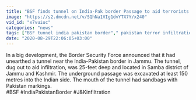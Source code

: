 ```yaml
---
title: "BSF finds tunnel on India-Pak border Passage to aid terrorists Oneindia News"
image: "https://s2.dmcdn.net/v/SQhNa1VIg1dvYTX7Y/x240"
vid_id: "x7vuiuc"
categories: "news"
tags: ["BSF tunnel india pakistan border"," pakistan terror infiltration"," international border infiltration"]
date: "2020-08-29T22:06:05+03:00"
---
```

In a big development, the Border Security Force announced that it had unearthed a tunnel near the India-Pakistan border in Jammu. The tunnel, dug out to aid infiltration, was 25-feet deep and located in Samba district of Jammu and Kashmir. The underground passage was excavated at least 150 metres into the Indian side. The mouth of the tunnel had sandbags with Pakistan markings.    <br>#BSF #IndiaPakistanBorder #J&amp;Kinfiltration
